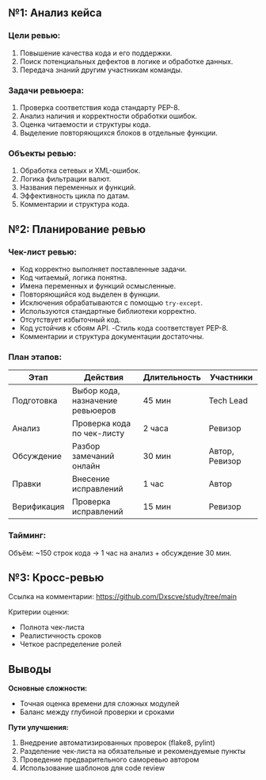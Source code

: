 ## №1: Анализ кейса

### Цели ревью:
1. Повышение качества кода и его поддержки.
2. Поиск потенциальных дефектов в логике и обработке данных.
3. Передача знаний другим участникам команды.

### Задачи ревьюера:
1. Проверка соответствия кода стандарту PEP-8.
2. Анализ наличия и корректности обработки ошибок.
3. Оценка читаемости и структуры кода.
4. Выделение повторяющихся блоков в отдельные функции.

### Объекты ревью:
1. Обработка сетевых и XML-ошибок.
2. Логика фильтрации валют.
3. Названия переменных и функций.
4. Эффективность цикла по датам.
5. Комментарии и структура кода.

## №2: Планирование ревью

### Чек-лист ревью:

- Код корректно выполняет поставленные задачи.
- Код читаемый, логика понятна.
- Имена переменных и функций осмысленные.
- Повторяющийся код выделен в функции.
- Исключения обрабатываются с помощью `try-except`.
- Используются стандартные библиотеки корректно.
- Отсутствует избыточный код.
- Код устойчив к сбоям API.
-Стиль кода соответствует PEP-8.
- Комментарии и структура документации достаточны.

### План этапов:

| Этап | Действия | Длительность | Участники |
|------|----------|--------------|-----------|
| Подготовка | Выбор кода, назначение ревьюеров | 45 мин | Tech Lead |
| Анализ | Проверка кода по чек-листу | 2 часа | Ревизор |
| Обсуждение | Разбор замечаний онлайн | 30 мин | Автор, Ревизор |
| Правки | Внесение исправлений | 1 час | Автор |
| Верификация | Проверка исправлений | 15 мин | Ревизор |

### Тайминг:
Объём: ~150 строк кода → 1 час на анализ + обсуждение 30 мин.

## №3: Кросс-ревью

Ссылка на комментарии:  https://github.com/Dxscve/study/tree/main

Критерии оценки:
- Полнота чек-листа
- Реалистичность сроков
- Четкое распределение ролей

## Выводы

**Основные сложности:**
- Точная оценка времени для сложных модулей
- Баланс между глубиной проверки и сроками

**Пути улучшения:**
1. Внедрение автоматизированных проверок (flake8, pylint)
2. Разделение чек-листа на обязательные и рекомендуемые пункты
3. Проведение предварительного саморевью автором
4. Использование шаблонов для code review
